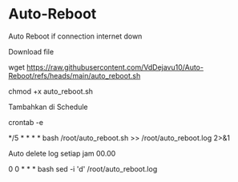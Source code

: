 # Auto-Reboot
Auto Reboot if connection internet down

Download file

wget https://raw.githubusercontent.com/VdDejavu10/Auto-Reboot/refs/heads/main/auto_reboot.sh

chmod +x auto_reboot.sh

Tambahkan di Schedule

crontab -e

*/5 * * * * bash /root/auto_reboot.sh >> /root/auto_reboot.log 2>&1

Auto delete log setiap jam 00.00

0 0 * * * bash sed -i 'd' /root/auto_reboot.log
